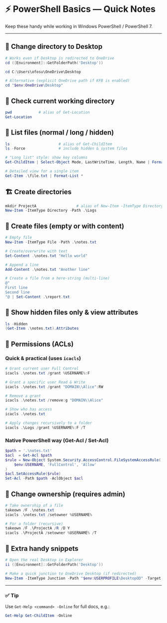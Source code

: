 # ⚡ PowerShell Basics — Quick Notes

Keep these handy while working in Windows PowerShell / PowerShell 7.

---

## 🧭 Change directory to Desktop

```powershell
# Works even if Desktop is redirected to OneDrive
cd ([Environment]::GetFolderPath('Desktop'))

cd C:\Users\ofosu\OneDrive\Desktop

# Alternative (explicit OneDrive path if KFB is enabled)
cd "$env:OneDrive\Desktop"
```

## 📌 Check current working directory

```powershell
pwd            # alias of Get-Location
Get-Location
```

## 🔎 List files (normal / long / hidden)

```powershell
ls                      # alias of Get-ChildItem
ls -Force               # include hidden & system files

# "Long list" style: show key columns
Get-ChildItem | Select-Object Mode, LastWriteTime, Length, Name | Format-Table -AutoSize

# Detailed view for a single item
Get-Item .\file.txt | Format-List *
```

## 🏗️ Create directories

```powershell
mkdir ProjectA                  # alias of New-Item -ItemType Directory
New-Item -ItemType Directory -Path .\Logs
```

## 📄 Create files (empty or with content)

```powershell
# Empty file
New-Item -ItemType File -Path .\notes.txt

# Create/overwrite with text
Set-Content .\notes.txt "Hello world"

# Append a line
Add-Content .\notes.txt "Another line"

# Create a file from a here-string (multi-line)
@"
First line
Second line
"@ | Set-Content .\report.txt
```

## 👀 Show hidden files only & view attributes

```powershell
ls -Hidden
(Get-Item .\notes.txt).Attributes
```

## 🔐 Permissions (ACLs)

### Quick & practical (uses `icacls`)

```powershell
# Grant current user Full Control
icacls .\notes.txt /grant %USERNAME%:F

# Grant a specific user Read & Write
icacls .\notes.txt /grant "DOMAIN\\Alice":RW

# Remove a grant
icacls .\notes.txt /remove:g "DOMAIN\\Alice"

# Show who has access
icacls .\notes.txt

# Apply changes recursively to a folder
icacls .\Logs /grant %USERNAME%:F /T
```

### Native PowerShell way (Get-Acl / Set-Acl)

```powershell
$path = '.\notes.txt'
$acl  = Get-Acl $path
$rule = New-Object System.Security.AccessControl.FileSystemAccessRule(
    $env:USERNAME, 'FullControl', 'Allow'
)
$acl.SetAccessRule($rule)
Set-Acl -Path $path -AclObject $acl
```

## 👑 Change ownership (requires admin)

```powershell
# Take ownership of a file
takeown /F .\notes.txt
icacls .\notes.txt /setowner %USERNAME%

# For a folder (recursive)
takeown /F .\ProjectA /R /D Y
icacls .\ProjectA /setowner %USERNAME% /T
```

## 🧰 Extra handy snippets

```powershell
# Open the real Desktop in Explorer
ii ([Environment]::GetFolderPath('Desktop'))

# Make a quick junction to OneDrive Desktop (if redirected)
New-Item -ItemType Junction -Path "$env:USERPROFILE\DesktopOD" -Target "$env:OneDrive\Desktop"
```

---

### ✅ Tip

Use `Get-Help <command> -Online` for full docs, e.g.:

```powershell
Get-Help Get-ChildItem -Online
```
